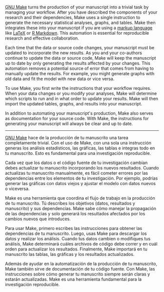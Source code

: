 [GNU Make](https://en.wikipedia.org/wiki/Make_(software)) turns the production of your manuscript
into a trivial task by managing your workflow. After you have described the components of your
research and their dependencies, Make uses a single instruction to generate the necessary
statistical analyses, graphs, and tables. Make then integrates these into your manuscript if you are
using a [markup language](https://en.wikipedia.org/wiki/Markup_language) like
[LaTeX](https://en.wikipedia.org/wiki/LaTeX) or [R Markdown](https://rmarkdown.rstudio.com/). This
automation is essential for reproducible research and effective collaboration.

Each time that the data or source code changes, your manuscript must be updated to incorporate the
new results. As you and your co-authors continue to update the data or source code, Make will keep
the manuscript up to date by only generating the results affected by your changes. This automation
removes a potential source of error that comes from having to manually update the results. For
example, you might generate graphs with old data and fit the model with new data or vice versa.

To use Make, you first write the instructions that your workflow requires. When your data changes or
you modify your analyses, Make will determine which scripts to run and in what order to update your
results. Make will then import the updated tables, graphs, and results into your manuscript.

In addition to automating your manuscript's production, Make also serves as documentation for your
source code. With Make, the instructions for generating your manuscript will always be clear and up
to date.

---

[GNU Make](https://en.wikipedia.org/wiki/Make_(software)) hace de la producción de tu manuscrito una
tarea completamente trivial. Con el uso de Make, con una sola una instrucción generas los análisis
estadísticos, las gráficas, las tablas e integras todo en tu manuscrito. Esto es fundamental para
una investigación reproducible.

Cada vez que los datos o el código fuente de tu investigación cambian debes actualizar tu manuscrito
incorporando los nuevos resultados. Cuando actualizas tu manuscrito manualmente, es fácil cometer
errores por las dependencias entre los elementos de tu investigación. Por ejemplo, podrías generar
las gráficas con datos viejos y ajustar el modelo con datos nuevos o viceversa.

Make es una herramienta que coordina el flujo de trabajo en la producción de tu manuscrito. Tú
describes los objetivos (datos, resultados y manuscrito) y sus dependencias. Make sabe cómo manejar
la propagación de las dependencias y solo generará los resultados afectados por los cambios nuevos
que introduces.

Para usar Make, primero escribes las instrucciones para obtener las dependencias de tu manuscrito.
Luego, usas Make para descargar los datos y realizar los análisis. Cuando tus datos cambien o
modifiques tus análisis, Make determinará cuáles archivos de código debe correr y en cuál orden para
actualizar los resultados. Finalmente, Make importará en tu manuscrito las tablas, las gráficas y
los resultados actualizados.

Además de ayudar en la automatización de la producción de tu manuscrito, Make también sirve de
documentación de tu código fuente. Con Make, las instrucciones sobre cómo generar tu manuscrito
siempre serán claras y estarán actualizadas. Make es una herramienta fundamental para la
investigación reproducible.
